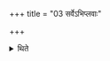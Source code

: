 +++
title = "03 सर्वेऽभिप्लवाः"

+++

<details><summary>थिते</summary>

3. The days in all the Abhiplava (six-day-period)s 
</details>
